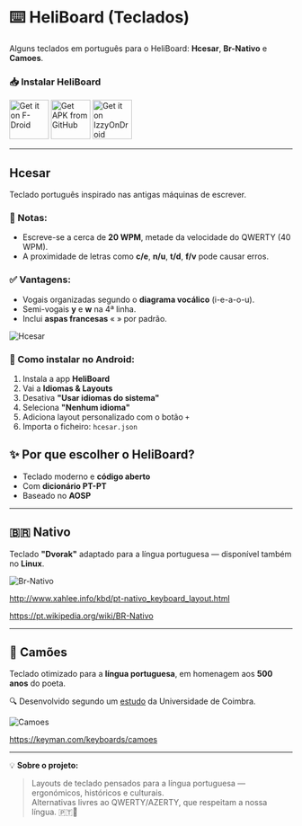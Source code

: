 # ⌨️ HeliBoard (Teclados)

Alguns teclados em português para o HeliBoard: **Hcesar**, **Br-Nativo** e **Camoes**.


### 📥 Instalar HeliBoard

[<img src="https://fdroid.gitlab.io/artwork/badge/get-it-on.png" alt="Get it on F-Droid" height="70">](https://f-droid.org/packages/helium314.keyboard/)
[<img src="https://user-images.githubusercontent.com/663460/26973090-f8fdc986-4d14-11e7-995a-e7c5e79ed925.png" alt="Get APK from GitHub" height="70">](https://github.com/Helium314/HeliBoard/releases/latest)
[<img src="https://gitlab.com/IzzyOnDroid/repo/-/raw/master/assets/IzzyOnDroid.png" alt="Get it on IzzyOnDroid" height="70">](https://apt.izzysoft.de/fdroid/index/apk/helium314.keyboard)

---

## Hcesar

Teclado português inspirado nas antigas máquinas de escrever.

### 📝 Notas:
- Escreve-se a cerca de **20 WPM**, metade da velocidade do QWERTY (40 WPM).
- A proximidade de letras como **c/e**, **n/u**, **t/d**, **f/v** pode causar erros.

### ✅ Vantagens:
- Vogais organizadas segundo o **diagrama vocálico** (i-e-a-o-u).
- Semi-vogais **y** e **w** na 4ª linha.
- Inclui **aspas francesas** « » por padrão.

![Hcesar](https://github.com/user-attachments/assets/3a660f80-8a63-4ddd-a98f-c3b9602ebd5b)

### 📲 Como instalar no Android:
1. Instala a app **HeliBoard**
2. Vai a **Idiomas & Layouts**
3. Desativa **"Usar idiomas do sistema"**
4. Seleciona **"Nenhum idioma"**
5. Adiciona layout personalizado com o botão `+`
6. Importa o ficheiro: `hcesar.json`



## ✨ Por que escolher o HeliBoard?

- Teclado moderno e **código aberto**
- Com **dicionário PT-PT**
- Baseado no **AOSP**

---

## 🇧🇷 Nativo

Teclado **"Dvorak"** adaptado para a língua portuguesa — disponível também no **Linux**.

![Br-Nativo](https://github.com/user-attachments/assets/02749682-1fa2-4975-9a5b-ce497cfa72fb)

http://www.xahlee.info/kbd/pt-nativo_keyboard_layout.html

https://pt.wikipedia.org/wiki/BR-Nativo

---

## 📜 Camões

Teclado otimizado para a **língua portuguesa**, em homenagem aos **500 anos** do poeta.

🔍 Desenvolvido segundo um [estudo](https://www.mat.uc.pt/~pedro/cientificos/Cripto/CISUC-TR200803.pdf) da Universidade de Coimbra.

![Camoes](https://github.com/user-attachments/assets/44c0bbfe-1b62-4b34-8b61-3a7470b85d4c)

https://keyman.com/keyboards/camoes

---
 💡 **Sobre o projeto:**
> Layouts de teclado pensados para a língua portuguesa — ergonómicos, históricos e culturais.  
> Alternativas livres ao QWERTY/AZERTY, que respeitam a nossa língua. 🇵🇹📱










